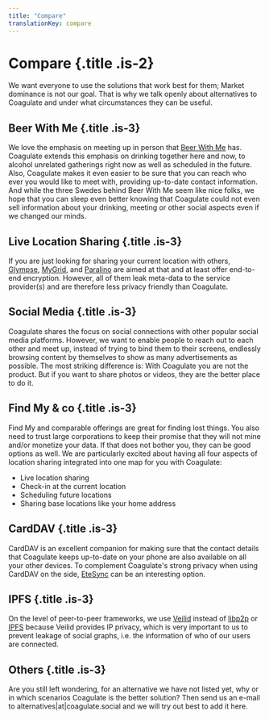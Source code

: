 ```yaml
---
title: "Compare"
translationKey: compare
---
```


# Compare {.title .is-2}

We want everyone to use the solutions that work best for them; Market dominance is not our goal.
That is why we talk openly about alternatives to Coagulate and under what circumstances they can be useful.

## Beer With Me {.title .is-3}

We love the emphasis on meeting up in person that [Beer With Me](https://beerwithme.se/) has.
Coagulate extends this emphasis on drinking together here and now, to alcohol unrelated gatherings right now as well as scheduled in the future.
Also, Coagulate makes it even easier to be sure that you can reach who ever you would like to meet with, providing up-to-date contact information.
And while the three Swedes behind Beer With Me seem like nice folks, we hope that you can sleep even better knowing that Coagulate could not even sell information about your drinking, meeting or other social aspects even if we changed our minds.

## Live Location Sharing {.title .is-3}

If you are just looking for sharing your current location with others, [Glympse](https://app.glympse.com), [MyGrid](https://mygrid.app), and [Paralino](https://paralino.com) are aimed at that and at least offer end-to-end encryption.
However, all of them leak meta-data to the service provider(s) and are therefore less privacy friendly than Coagulate.

## Social Media {.title .is-3}

Coagulate shares the focus on social connections with other popular social media platforms.
However, we want to enable people to reach out to each other and meet up, instead of trying to bind them to their screens, endlessly browsing content by themselves to show as many advertisements as possible.
The most striking difference is: With Coagulate you are not the product.
But if you want to share photos or videos, they are the better place to do it.

## Find My & co {.title .is-3}

Find My and comparable offerings are great for finding lost things.
You also need to trust large corporations to keep their promise that they will not mine and/or monetize your data.
If that does not bother you, they can be good options as well.
We are particularly excited about having all four aspects of location sharing integrated into one map for you with Coagulate:
- Live location sharing
- Check-in at the current location
- Scheduling future locations
- Sharing base locations like your home address

## CardDAV {.title .is-3}

CardDAV is an excellent companion for making sure that the contact details that Coagulate keeps up-to-date on your phone are also available on all your other devices.
To complement Coagulate's strong privacy when using CardDAV on the side, [EteSync](https://www.etesync.com) can be an interesting option.

## IPFS {.title .is-3}

On the level of peer-to-peer frameworks, we use [Veilid](https://veilid.com/) instead of [libp2p](https://libp2p.io/) or [IPFS](https://ipfs.tech/) because Veilid provides IP privacy, which is very important to us to prevent leakage of social graphs, i.e. the information of who of our users are connected.

## Others {.title .is-3}

Are you still left wondering, for an alternative we have not listed yet, why or in which scenarios Coagulate is the better solution?
Then send us an e-mail to alternatives|at|coagulate.social and we will try out best to add it here.
